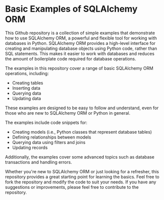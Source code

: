 
# Basic Examples of SQLAlchemy ORM

This Github repository is a collection of simple examples that demonstrate how to use SQLAlchemy ORM, a powerful and flexible tool for working with databases in Python. SQLAlchemy ORM provides a high-level interface for creating and manipulating database objects using Python code, rather than SQL statements. This makes it easier to work with databases and reduces the amount of boilerplate code required for database operations.

The examples in this repository cover a range of basic SQLAlchemy ORM operations, including:

* Creating tables
* Inserting data
* Querying data
* Updating data

These examples are designed to be easy to follow and understand, even for those who are new to SQLAlchemy ORM or Python in general.

The examples include code snippets for:

* Creating models (i.e., Python classes that represent database tables)
* Defining relationships between models
* Querying data using filters and joins
* Updating records

Additionally, the examples cover some advanced topics such as database transactions and handling errors.

Whether you're new to SQLAlchemy ORM or just looking for a refresher, this repository provides a great starting point for learning the basics. Feel free to fork the repository and modify the code to suit your needs. If you have any suggestions or improvements, please feel free to contribute to the repository.